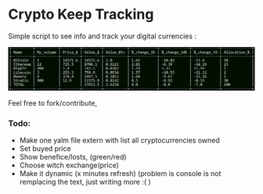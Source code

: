 # Crypto Keep Tracking

Simple script to see info and track your digital currencies :

![alt text](exemple.jpg "exemple, iam just busto_LOL")


Feel free to fork/contribute, 

### Todo:
- Make one yalm file extern with list all cryptocurrencies owned
- Set buyed price 
- Show benefice/losts, (green/red)
- Choose witch exchange(price)
- Make it dynamic (x minutes refresh) (problem is console is not remplacing the text, just writing more :( )
